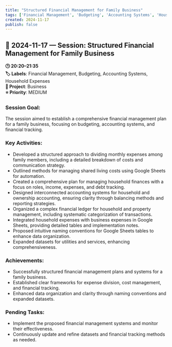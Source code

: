 ```yaml
---
title: "Structured Financial Management for Family Business"
tags: ['Financial Management', 'Budgeting', 'Accounting Systems', 'Household Expenses']
created: 2024-11-17
publish: false
---
```


## 📅 2024-11-17 — Session: Structured Financial Management for Family Business

**🕒 20:20–21:35**  
**🏷️ Labels**: Financial Management, Budgeting, Accounting Systems, Household Expenses  
**📂 Project**: Business  
**⭐ Priority**: MEDIUM  


### Session Goal:
The session aimed to establish a comprehensive financial management plan for a family business, focusing on budgeting, accounting systems, and financial tracking.

### Key Activities:
- Developed a structured approach to dividing monthly expenses among family members, including a detailed breakdown of costs and communication strategy.
- Outlined methods for managing shared living costs using Google Sheets for automation.
- Created a comprehensive plan for managing household finances with a focus on roles, income, expenses, and debt tracking.
- Designed interconnected accounting systems for household and ownership accounting, ensuring clarity through balancing methods and reporting strategies.
- Organized a complex financial ledger for household and property management, including systematic categorization of transactions.
- Integrated household expenses with business expenses in Google Sheets, providing detailed tables and implementation notes.
- Proposed intuitive naming conventions for Google Sheets tables to enhance data organization.
- Expanded datasets for utilities and services, enhancing comprehensiveness.

### Achievements:
- Successfully structured financial management plans and systems for a family business.
- Established clear frameworks for expense division, cost management, and financial tracking.
- Enhanced data organization and clarity through naming conventions and expanded datasets.

### Pending Tasks:
- Implement the proposed financial management systems and monitor their effectiveness.
- Continuously update and refine datasets and financial tracking methods as needed.
